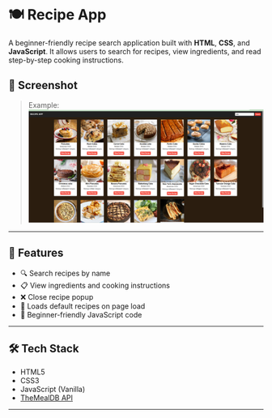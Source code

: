 # 🍽️ Recipe App
A beginner-friendly recipe search application built with **HTML**, **CSS**, and **JavaScript**. It allows users to search for recipes, view ingredients, and read step-by-step cooking instructions.


## 📸 Screenshot

> 
> Example:  
> ![Recipe App Screenshot](./images/recipe-app-screenshot.png)

---





## 🚀 Features

- 🔍 Search recipes by name
- 📋 View ingredients and cooking instructions
- ❌ Close recipe popup
- 🔄 Loads default recipes on page load
- 🧠 Beginner-friendly JavaScript code

---


## 🛠 Tech Stack

- HTML5
- CSS3
- JavaScript (Vanilla)
- [TheMealDB API](https://www.themealdb.com/api.php)

---